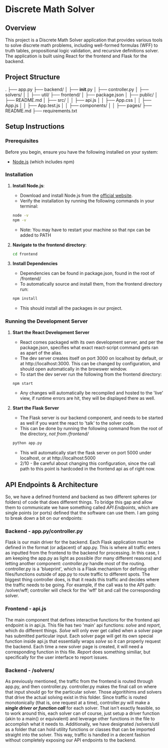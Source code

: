 # Discrete Math Solver

## Overview
This project is a Discrete Math Solver application that provides various tools to solve discrete math problems, including well-formed formulas (WFF) to truth tables, propositional logic validation, and recursive definitions solver. The application is built using React for the frontend and Flask for the backend.

## Project Structure
.
├── app.py
├── backend/
│   ├── __init__.py
│   ├── controller.py
│   ├── solvers/
│   │   ├── util/
├── frontend/
│   ├── package.json
│   ├── public/
│   ├── README.md
│   ├── src/
│   │   ├── api.js
│   │   ├── App.css
│   │   ├── App.js
│   │   ├── App.test.js
│   │   ├── components/
│   │   ├── pages/
├── README.md
├── requirements.txt

## Setup Instructions

### Prerequisites

Before you begin, ensure you have the following installed on your system:

- [Node.js](https://nodejs.org/) (which includes npm)

### Installation

1. **Install Node.js**:
    - Download and install Node.js from the [official website](https://nodejs.org/).
    - Verify the installation by running the following commands in your terminal:
     ```sh
     node -v
     npm -v
     ```
    - Note: You may have to restart your machine so that npx can be added to PATH

2. **Navigate to the frontend directory**:
   ```sh
   cd frontend
   ```

3. **Install Dependencies**
    - Dependencies can be found in package.json, found in the root of /frontend/
    - To automatically source and install them, from the frontend directory run:
     ```sh
     npm install
     ```
    - This should install all the packages in our project.

### Running the Development Server

1. **Start the React Development Server**
    - React comes packaged with its own development server, and per the package.json, specifies what exact react-script command gets ran as apart of the alias. 
    - The dev server creates itself on port 3000 on localhost by default, or at http://localhost:3000. This can be changed by configuration, and should open automatically in the browswer window.
    - To start the dev server run the following from the frontend directory:
    ```sh
    npm start
    ```
    - Any changes will automatically be recompiled and hosted to the 'live' view, if runtime errors are hit, they will be displayed there as well.

2. **Start the Flask Server**
    - The Flask server is our backend component, and needs to be started as well if you want the react to 'talk' to the solver code.
    - This can be done by running the following command from the root of the directory, *not from /frontend/*
    ```sh
    python app.py
    ```
    - This will automatically start the flask server on port 5000 under localhost, or at http://localhost:5000 
    - 2/10 - Be careful about changing this configuration, since the call path to this point is hardcoded in the frontend api as of right now.

## API Endpoints & Architecture
So, we have a defined frontend and backend as two different spheres (or folders) of code that does different things. To bridge this gap and allow them to communicate we have something called *API Endpoints*, which are single points (or ports) defined that the software can use them. I am going to break down a bit on our endpoints:

### Backend - app.py/controller.py
Flask is our main driver for the backend. Each Flask application must be defined in the format (or adjacent) of app.py. This is where all traffic enters as inputted from the frontend to the backend for processing. In this case, I am keeping the app.py as light as possible (for many different reasons) and letting another component: *controller.py* handle most of the routing. controller.py is a 'blueprint', which is a Flask mechanism for defining other files/functions outside of app.py to route traffic to different spots. The biggest thing controller does, is that it reads this traffic and decides where the traffic needs to be going. For example, if the call was to the API path: /solver/wff; controller will check for the 'wff' bit and call the corresponding solver.

### Frontend - api.js
The main component that defines interactive functions for the frontend api endpoint is in api.js. This file has two 'main' api functions: *solve* and *report*, which do different things. *Solve* will only ever get called when a solver page has submitted particular input. Each solver page will get its own special function inside api.js that essentially wraps *solve* so it can properly request the backend. Each time a new solver page is created, it will need a corresponding function in this file. *Report* does something similiar, but specifically for the user interface to report issues. 

### Backend - /solvers/
As previously mentioned, the traffic from the frontend is routed through app.py, and then controller.py. controller.py makes the final call on where that input should go for the particular solver. Those algoritihims and solvers that drive the actual solving exist in this folder. Since traffic is routed monotonically (that is, one request at a time), controller.py will make a ***single driver or function call*** for each solver. That isn't exactly feasible, so to work around this, each solver can of course, just setup a driver function (akin to a main() or equivalent) and leverage other functions in the file to accomplish what it needs to. Additionally, we have designated /solvers/util as a folder that can hold utility functions or classes that can be imported straight into the solver. This way, traffic is handled in a decent fashion without completely exposing our API endpoints to the backend. 